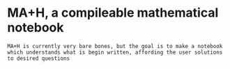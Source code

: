 # MA+H, a compileable mathematical notebook

    MA+H is currently very bare bones, but the goal is to make a notebook which understands what is begin written, affording the user solutions to desired questions


